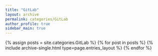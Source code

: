 ```yaml
---
title: "GitLab"
layout: archive
permalink: categories/GitLab
author_profile: true
sidebar_main: true
---
```



{% assign posts = site.categories.GitLab %}
{% for post in posts %} {% include archive-single.html type=page.entries_layout %} {% endfor %}